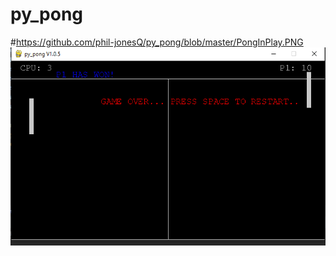 # py_pong

#https://github.com/phil-jonesQ/py_pong/blob/master/PongInPlay.PNG
![Alt text](/PongInPlay.PNG?raw=true "ScreenShot")
